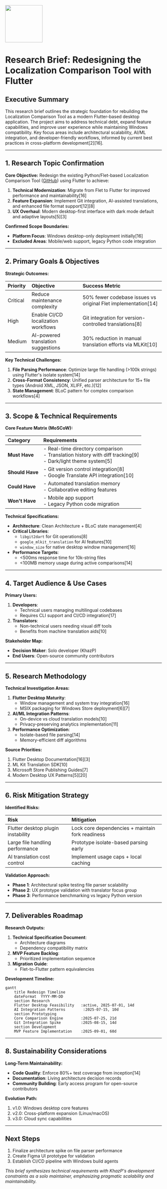 <img src="https://r2cdn.perplexity.ai/pplx-full-logo-primary-dark%402x.png" class="logo" width="120"/>

# Research Brief: Redesigning the Localization Comparison Tool with Flutter

## Executive Summary

This research brief outlines the strategic foundation for rebuilding the Localization Comparison Tool as a modern Flutter-based desktop application. The project aims to address technical debt, expand feature capabilities, and improve user experience while maintaining Windows compatibility. Key focus areas include architectural scalability, AI/ML integration, and developer-friendly workflows, informed by current best practices in cross-platform development[2][16].

---

## 1. Research Topic Confirmation

**Core Objective:**
Redesign the existing Python/Flet-based Localization Comparison Tool ([GitHub](https://github.com/KhazP/LocalizerAppMain)) using Flutter to achieve:

1. **Technical Modernization**: Migrate from Flet to Flutter for improved performance and maintainability[16]
2. **Feature Expansion**: Implement Git integration, AI-assisted translations, and enhanced file format support[12][8]
3. **UX Overhaul**: Modern desktop-first interface with dark mode default and adaptive layouts[5][3]

**Confirmed Scope Boundaries:**

- **Platform Focus**: Windows desktop-only deployment initially[16]
- **Excluded Areas**: Mobile/web support, legacy Python code integration

---

## 2. Primary Goals \& Objectives

**Strategic Outcomes:**


| Priority | Objective | Success Metric |
| :-- | :-- | :-- |
| Critical | Reduce maintenance complexity | 50% fewer codebase issues vs original Flet implementation[14] |
| High | Enable CI/CD localization workflows | Git integration for version-controlled translations[8] |
| Medium | AI-powered translation suggestions | 30% reduction in manual translation efforts via MLKit[10] |

**Key Technical Challenges:**

1. **File Parsing Performance**: Optimize large file handling (>100k strings) using Flutter's isolate system[14]
2. **Cross-Format Consistency**: Unified parser architecture for 15+ file types (Android XML, JSON, XLIFF, etc.)[12]
3. **State Management**: BLoC pattern for complex comparison workflows[4]

---

## 3. Scope \& Technical Requirements

**Core Feature Matrix (MoSCoW):**


| Category | Requirements |
| :-- | :-- |
| **Must Have** | - Real-time directory comparison <br> - Translation history with diff tracking[9] <br> - Dark/light theme system[5] |
| **Should Have** | - Git version control integration[8] <br> - Google Translate API integration[10] |
| **Could Have** | - Automated translation memory <br> - Collaborative editing features |
| **Won't Have** | - Mobile app support <br> - Legacy Python code migration |

**Technical Specifications:**

- **Architecture**: Clean Architecture + BLoC state management[4]
- **Critical Libraries**:
    - `libgit2dart` for Git operations[8]
    - `google_mlkit_translation` for AI features[10]
    - `window_size` for native desktop window management[16]
- **Performance Targets**:
    - <500ms response time for 10k-string files
    - <100MB memory usage during active comparisons[14]

---

## 4. Target Audience \& Use Cases

**Primary Users:**

1. **Developers**:
    - Technical users managing multilingual codebases
    - Requires CLI support and CI/CD integration[17]
2. **Translators**:
    - Non-technical users needing visual diff tools
    - Benefits from machine translation aids[10]

**Stakeholder Map:**

- **Decision Maker**: Solo developer (KhazP)
- **End Users**: Open-source community contributors

---

## 5. Research Methodology

**Technical Investigation Areas:**

1. **Flutter Desktop Maturity**:
    - Window management and system tray integration[16]
    - MSIX packaging for Windows Store deployment[6][7]
2. **AI/ML Integration Patterns**:
    - On-device vs cloud translation models[10]
    - Privacy-preserving analytics implementation[11]
3. **Performance Optimization**:
    - Isolate-based file parsing[14]
    - Memory-efficient diff algorithms

**Source Priorities:**

1. Flutter Desktop Documentation[16][3]
2. ML Kit Translation SDK[10]
3. Microsoft Store Publishing Guides[7]
4. Modern Desktop UX Patterns[5][20]

---

## 6. Risk Mitigation Strategy

**Identified Risks:**


| Risk | Mitigation |
| :-- | :-- |
| Flutter desktop plugin instability | Lock core dependencies + maintain fork readiness |
| Large file handling performance | Prototype isolate-based parsing early |
| AI translation cost control | Implement usage caps + local caching |

**Validation Approach:**

- **Phase 1**: Architectural spike testing file parser scalability
- **Phase 2**: UX prototype validation with translator focus group
- **Phase 3**: Performance benchmarking vs legacy Python version

---

## 7. Deliverables Roadmap

**Research Outputs:**

1. **Technical Specification Document**:
    - Architecture diagrams
    - Dependency compatibility matrix
2. **MVP Feature Backlog**:
    - Prioritized implementation sequence
3. **Migration Guide**:
    - Flet-to-Flutter pattern equivalencies

**Development Timeline:**

```mermaid  
gantt  
    title Redesign Timeline  
    dateFormat  YYYY-MM-DD  
    section Research  
    Flutter Desktop Feasibility   :active, 2025-07-01, 14d  
    AI Integration Patterns        :2025-07-15, 10d  
    section Prototyping  
    Core Comparison Engine        :2025-07-25, 21d  
    Git Integration Spike         :2025-08-15, 14d  
    section Development  
    MVP Feature Implementation    :2025-09-01, 60d  
```


---

## 8. Sustainability Considerations

**Long-Term Maintainability:**

- **Code Quality**: Enforce 80%+ test coverage from inception[14]
- **Documentation**: Living architecture decision records
- **Community Building**: Early access program for open-source contributors

**Evolution Path:**

1. v1.0: Windows desktop core features
2. v2.0: Cross-platform expansion (Linux/macOS)
3. v3.0: Cloud sync capabilities

---

## Next Steps

1. Finalize architecture spike on file parser performance
2. Create Figma UI prototype for validation
3. Establish CI/CD pipeline with Windows build agents

*This brief synthesizes technical requirements with KhazP's development constraints as a solo maintainer, emphasizing pragmatic scalability and maintainability.*


